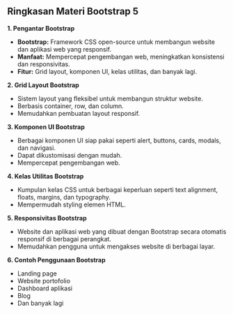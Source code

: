 ## Ringkasan Materi Bootstrap 5

**1. Pengantar Bootstrap**

* **Bootstrap:** Framework CSS open-source untuk membangun website dan aplikasi web yang responsif.
* **Manfaat:** Mempercepat pengembangan web, meningkatkan konsistensi dan responsivitas.
* **Fitur:** Grid layout, komponen UI, kelas utilitas, dan banyak lagi.

**2. Grid Layout Bootstrap**

* Sistem layout yang fleksibel untuk membangun struktur website.
* Berbasis container, row, dan column.
* Memudahkan pembuatan layout responsif.

**3. Komponen UI Bootstrap**

* Berbagai komponen UI siap pakai seperti alert, buttons, cards, modals, dan navigasi.
* Dapat dikustomisasi dengan mudah.
* Mempercepat pengembangan web.

**4. Kelas Utilitas Bootstrap**

* Kumpulan kelas CSS untuk berbagai keperluan seperti text alignment, floats, margins, dan typography.
* Mempermudah styling elemen HTML.

**5. Responsivitas Bootstrap**

* Website dan aplikasi web yang dibuat dengan Bootstrap secara otomatis responsif di berbagai perangkat.
* Memudahkan pengguna untuk mengakses website di berbagai layar.

**6. Contoh Penggunaan Bootstrap**

* Landing page
* Website portofolio
* Dashboard aplikasi
* Blog
* Dan banyak lagi